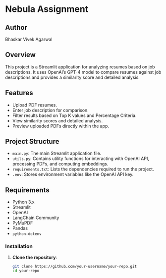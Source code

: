# Nebula Assignment

## Author
Bhaskar Vivek Agarwal

## Overview
This project is a Streamlit application for analyzing resumes based on job descriptions. It uses OpenAI’s GPT-4 model to compare resumes against job descriptions and provides a similarity score and detailed analysis.

## Features
- Upload PDF resumes.
- Enter job description for comparison.
- Filter results based on Top K values and Percentage Criteria.
- View similarity scores and detailed analysis.
- Preview uploaded PDFs directly within the app.

## Project Structure
- `main.py`: The main Streamlit application file.
- `utils.py`: Contains utility functions for interacting with OpenAI API, processing PDFs, and computing embeddings.
- `requirements.txt`: Lists the dependencies required to run the project.
- `.env`: Stores environment variables like the OpenAI API key.

## Requirements
- Python 3.x
- Streamlit
- OpenAI
- LangChain Community
- PyMuPDF
- Pandas
- `python-dotenv`

### Installation
1. **Clone the repository**:
   ```bash
   git clone https://github.com/your-username/your-repo.git
   cd your-repo
